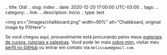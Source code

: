 .. title: Olá!
.. slug: index
.. date: 2020-12-20 17:00:00 UTC-03:00
.. tags:
.. category:
.. link:
.. description: Início
.. type: text

<img src="/images/chalkboard.png" width=90%" alt="Chalkboard, original image by PXHere">

Se você chegou aqui, provavelmente está procurando pelos meus [materiais de cursos, tutoriais e palestras](/pt_br/recursos/). Você pode ler mais [sobre mim](/pt_br/quem-sou/), visitar meu [perfil no GitHub](https://github.com/melissawm) ou entrar em contato via `melissawm@gmail.com`. 
